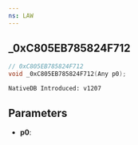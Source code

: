 ```yaml
---
ns: LAW
---
```

## _0xC805EB785824F712

```c
// 0xC805EB785824F712
void _0xC805EB785824F712(Any p0);
```

```
NativeDB Introduced: v1207
```

## Parameters
* **p0**:
